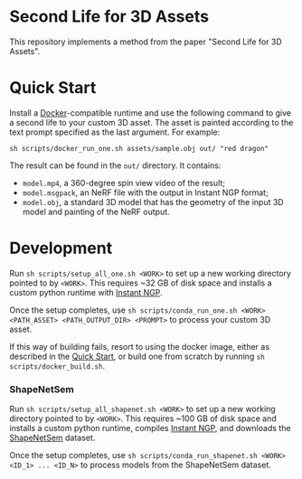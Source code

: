 # Second Life for 3D Assets 

This repository implements a method from the paper "Second Life for 3D Assets".

# Quick Start

Install a [Docker](https://www.docker.com/)-compatible runtime and use the following command to give a second life to your custom 3D asset. 
The asset is painted according to the text prompt specified as the last argument. 
For example:

```shell
sh scripts/docker_run_one.sh assets/sample.obj out/ "red dragon"
```

The result can be found in the `out/` directory. It contains:

- `model.mp4`, a 360-degree spin view video of the result;
- `model.msgpack`, an NeRF file with the output in Instant NGP format;
- `model.obj`, a standard 3D model that has the geometry of the input 3D model and painting of the NeRF output.

# Development

Run `sh scripts/setup_all_one.sh <WORK>` to set up a new working directory pointed to by `<WORK>`. 
This requires ~32 GB of disk space and installs a custom python runtime with [Instant NGP](https://github.com/NVlabs/instant-ngp).

Once the setup completes, use `sh scripts/conda_run_one.sh <WORK> <PATH_ASSET> <PATH_OUTPUT_DIR> <PROMPT>` to process your custom 3D asset.

If this way of building fails, resort to using the docker image, either as described in the [Quick Start](#quick-start), or build one from scratch by running `sh scripts/docker_build.sh`. 

### ShapeNetSem

Run `sh scripts/setup_all_shapenet.sh <WORK>` to set up a new working directory pointed to by `<WORK>`. 
This requires ~100 GB of disk space and installs a custom python runtime, compiles [Instant NGP](https://github.com/NVlabs/instant-ngp), and downloads the [ShapeNetSem](https://shapenet.org/) dataset.

Once the setup completes, use `sh scripts/conda_run_shapenet.sh <WORK> <ID_1> ... <ID_N>` to process models from the ShapeNetSem dataset.
